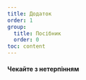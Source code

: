 ```yaml
---
title: Додаток
order: 1
group: 
  title: Посібник
  order: 0
toc: content
---
```


#### Чекайте з нетерпінням

